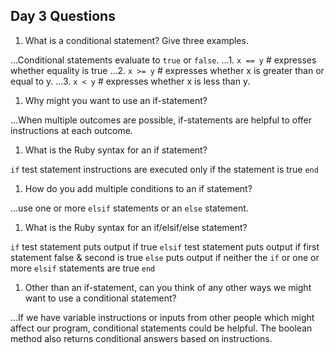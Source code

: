 ## Day 3 Questions

1. What is a conditional statement? Give three examples.

...Conditional statements evaluate to `true` or `false`.
...1. `x == y` # expresses whether equality is true
...2. `x >= y` # expresses whether x is greater than or equal to y.
...3. `x < y` # expresses whether x is less than y.
1. Why might you want to use an if-statement?

...When multiple outcomes are possible, if-statements are helpful to offer instructions at each outcome.
1. What is the Ruby syntax for an if statement?

`if` test statement
instructions are executed only if the statement is true
`end`
1. How do you add multiple conditions to an if statement?

...use one or more `elsif` statements or an `else` statement.
1. What is the Ruby syntax for an if/elsif/else statement?

`if` test statement
  puts output if true
  `elsif` test statement
  puts output if first statement false & second is true
  `else`
  puts output if neither the `if` or one or more `elsif` statements are true
  `end`
1. Other than an if-statement, can you think of any other ways we might want to use a conditional statement?

...If we have variable instructions or inputs from other people which might affect our program, conditional statements could be helpful.  The boolean method also returns conditional answers based on instructions.
